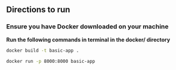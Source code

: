 ## Directions to run 

### Ensure you have Docker downloaded on your machine

**Run the following commands in terminal in the docker/ directory** 

```bash
docker build -t basic-app .
```

```bash
docker run -p 8000:8000 basic-app
```

